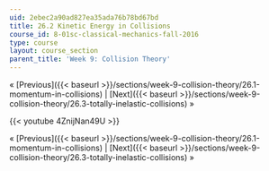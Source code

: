 ```yaml
---
uid: 2ebec2a90ad827ea35ada76b78bd67bd
title: 26.2 Kinetic Energy in Collisions
course_id: 8-01sc-classical-mechanics-fall-2016
type: course
layout: course_section
parent_title: 'Week 9: Collision Theory'
---
```


« [Previous]({{< baseurl >}}/sections/week-9-collision-theory/26.1-momentum-in-collisions) | [Next]({{< baseurl >}}/sections/week-9-collision-theory/26.3-totally-inelastic-collisions) »

{{< youtube 4ZnijNan49U >}}

« [Previous]({{< baseurl >}}/sections/week-9-collision-theory/26.1-momentum-in-collisions) | [Next]({{< baseurl >}}/sections/week-9-collision-theory/26.3-totally-inelastic-collisions) »